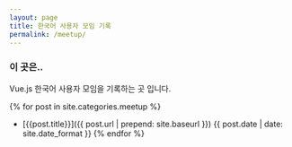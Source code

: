```yaml
---
layout: page
title: 한국어 사용자 모임 기록
permalink: /meetup/
---
```


### 이 곳은..
Vue.js 한국어 사용자 모임을 기록하는 곳 입니다.

{% for post in site.categories.meetup %}
  * [{{post.title}}]({{ post.url | prepend: site.baseurl }}) <span class="post-meta">{{ post.date | date: site.date_format }}</span>
{% endfor %}